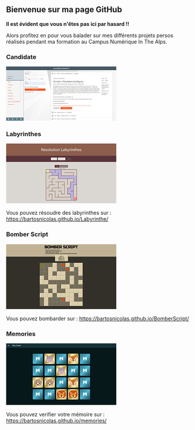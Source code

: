## Bienvenue sur ma page GitHub

**Il est évident que vous n'êtes pas ici par hasard !!**

Alors profitez en pour vous balader sur mes différents projets persos réalisés pendant ma formation au Campus Numérique In The Alps.

### Candidate

![Site Web Candidate](thumbnail/candidate_search.jpg)


### Labyrinthes

![Résolution de Labyrinthes](thumbnail/labyrinthes.jpg)

Vous pouvez résoudre des labyrinthes sur : https://bartosnicolas.github.io/Labyrinthe/

### Bomber Script

![BomberScript the game of year](thumbnail/bomberscript.jpg)

Vous pouvez bombarder sur : https://bartosnicolas.github.io/BomberScript/

### Memories

![tester votre mémoire avec Memories](thumbnail/memories.jpg)

Vous pouvez verifier votre mémoire sur : https://bartosnicolas.github.io/memories/


